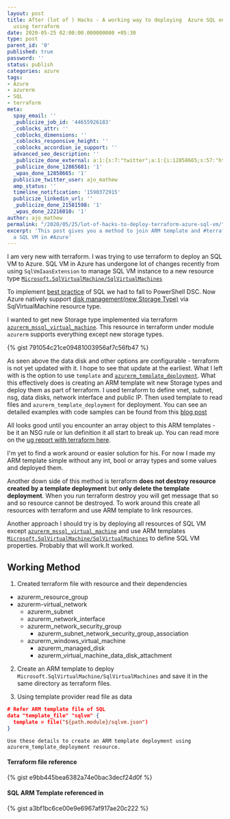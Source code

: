 ```yaml
---
layout: post
title: After (lot of ) Hacks - A working way to deploying  Azure SQL on Virtual Machine
  using terraform
date: 2020-05-25 02:00:00.000000000 +05:30
type: post
parent_id: '0'
published: true
password: ''
status: publish
categories: azure
tags:
- Azure
- azurerm
- SQL
- terraform
meta:
  spay_email: ''
  _publicize_job_id: '44655926183'
  _coblocks_attr: ''
  _coblocks_dimensions: ''
  _coblocks_responsive_height: ''
  _coblocks_accordion_ie_support: ''
  advanced_seo_description: ''
  _publicize_done_external: a:1:{s:7:"twitter";a:1:{i:12858665;s:57:"https://twitter.com/ajo_mathew/status/1264383480500310017";}}
  _publicize_done_12865681: '1'
  _wpas_done_12858665: '1'
  publicize_twitter_user: ajo_mathew
  amp_status: ''
  timeline_notification: '1590372915'
  publicize_linkedin_url: ''
  _publicize_done_21581598: '1'
  _wpas_done_22216010: '1'
author: ajo_mathew
permalink: "/2020/05/25/lot-of-hacks-to-deploy-terraform-azure-sql-vm/"
excerpt: 'This post gives you a method to join ARM template and #terraform to deploy
  a SQL VM in #Azure'
---
```


I am very new with terraform. I was trying to use terraform to deploy an SQL VM to Azure. SQL VM in Azure has undergone lot of changes recently from using `SqlVmIaasExtension` to manage SQL VM instance to a new resource type [`Microsoft.SqlVirtualMachine/SqlVirtualMachines`](https://github.com/Azure/azure-quickstart-templates/blob/master/101-sql-vm-new-storage/azuredeploy.json)

To implement [best practice](https://docs.microsoft.com/en-us/azure/virtual-machines/windows/sql/virtual-machines-windows-sql-performance#disks-guidance) of  SQL we had to fall to PowerShell DSC. Now Azure natively support [disk management(new Storage Type)](https://docs.microsoft.com/en-us/azure/virtual-machines/windows/sql/virtual-machines-windows-sql-server-storage-configuration) via SqlVirtualMachine resource type.

I wanted to get new Storage type implemented via terraform [`azurerm_mssql_virtual_machine`](https://www.terraform.io/docs/providers/azurerm/r/mssql_virtual_machine.html). This resource in terraform under module `azurerm` supports everything except new storage types.

{% gist 791054c21ce09481003956af7c56fb47 %}

As seen above the data disk and other options are configurable - terraform is not yet updated with it. I hope to see that update at the earliest. What I left with is the option to use `template` and [`azurerm_template_deployment`](https://www.terraform.io/docs/providers/azurerm/r/template_deployment.html). What this effectively does is creating an ARM template wit new Storage types and deploy them as part of terraform. I used terraform to define vnet, subnet, nsg, data disks, network interface and public IP. Then used template to read files and `azurerm_template_deployment` for deployment. You can see an detailed examples with code samples can be found from this [blog post](https://blog.dbi-services.com/deploying-sql-server-on-azure-virtual-machine-with-terraform/)

All looks good until you encounter an array object to this ARM templates - be it an NSG rule or lun definition it all start to break up. You can read more on the [ug report with terraform here](https://github.com/terraform-providers/terraform-provider-azurerm/issues/34).

I'm yet to find a work around or easier solution for his. For now I made my ARM template simple without any int, bool or array types and some values and deployed them.

Another down side of this method is terraform **does not destroy resource created by a template deployment** but **only delete the template deployment**. When you run terraform destroy you will get message that so and so resource cannot be destroyed. To work around this create all resources with terraform and use ARM template to link resources.

Another approach I should try is by deploying all resources of SQL VM except [`azurerm_mssql_virtual_machine`](https://www.terraform.io/docs/providers/azurerm/r/mssql_virtual_machine.html) and use ARM templates [`Microsoft.SqlVirtualMachine/SqlVirtualMachines`](https://github.com/Azure/azure-quickstart-templates/blob/master/101-sql-vm-new-storage/azuredeploy.json) to define SQL VM properties. Probably that will work.It worked.

## Working Method

1. Created terraform file with resource and their dependencies
- azurerm_resource_group
- azurerm-virtual_network
  - azurerm_subnet
  - azurerm_network_interface
  - azurerm_network_security_group
    - azurerm_subnet_network_security_group_association
  - azurerm_windows_virtual_machine 
    - azurerm_managed_disk
    - azurerm_virtual_machine_data_disk_attachment

2. Create an ARM template to deploy `Microsoft.SqlVirtualMachine/SqlVirtualMachines` and save it in the same directory as terraform files.

3. Using template provider read file as data

  ```json
  # Refer ARM template file of SQL
  data "template_file" "sqlvm" {
    template = file("${path.module}/sqlvm.json")
  }
  ```

`Use these details to create an ARM template deployment using azurerm_template_deployment resource.`

#### Terraform file reference

{% gist e9bb445bea6382a74e0bac3decf24d0f %}

#### SQL ARM Template referenced in

{% gist a3bf1bc6ce00e9e6967af917ae20c222 %}
